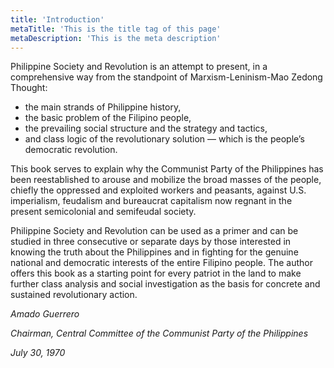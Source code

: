 ```yaml
---
title: 'Introduction'
metaTitle: 'This is the title tag of this page'
metaDescription: 'This is the meta description'
---
```


Philippine Society and Revolution is an attempt to present, in a comprehensive way from the standpoint of Marxism-Leninism-Mao Zedong Thought:

- the main strands of Philippine history,
- the basic problem of the Filipino people,
- the prevailing social structure and the strategy and tactics,
- and class logic of the revolutionary solution — which is the people’s democratic revolution.

This book serves to explain why the Communist Party of the Philippines has been reestablished to arouse and mobilize the broad masses of the people, chiefly the oppressed and exploited workers and peasants, against U.S. imperialism, feudalism and bureaucrat capitalism now regnant in the present semicolonial and semifeudal society.

Philippine Society and Revolution can be used as a primer and can be studied in three consecutive or separate days by those interested in knowing the truth about the Philippines and in fighting for the genuine national and democratic interests of the entire Filipino people. The author offers this book as a starting point for every patriot in the land to make further class analysis and social investigation as the basis for concrete and sustained revolutionary action.

<cite>
Amado Guerrero

Chairman, Central Committee of the Communist Party of the Philippines

July 30, 1970
</cite>
